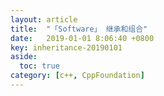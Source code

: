 ```yaml
---
layout: article
title:  "「Software」 继承和组合"
date:   2019-01-01 8:06:40 +0800
key: inheritance-20190101
aside:
  toc: true
category: [c++, CppFoundation]
---
```

